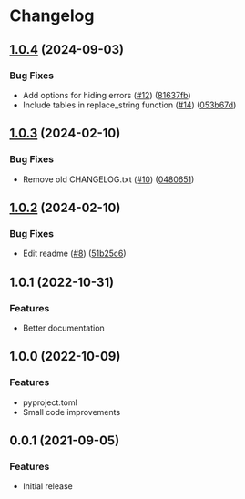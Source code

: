 # Changelog

## [1.0.4](https://github.com/henrihapponen/docxedit/compare/v1.0.3...v1.0.4) (2024-09-03)


### Bug Fixes

* Add options for hiding errors ([#12](https://github.com/henrihapponen/docxedit/issues/12)) ([81637fb](https://github.com/henrihapponen/docxedit/commit/81637fba873089b3495a4675cc31b5d395d23e0f))
* Include tables in replace_string function ([#14](https://github.com/henrihapponen/docxedit/issues/14)) ([053b67d](https://github.com/henrihapponen/docxedit/commit/053b67dbd3242733d4f7bc778e9e897b4e8ea7ff))

## [1.0.3](https://github.com/henrihapponen/docxedit/compare/v1.0.2...v1.0.3) (2024-02-10)


### Bug Fixes

* Remove old CHANGELOG.txt ([#10](https://github.com/henrihapponen/docxedit/issues/10)) ([0480651](https://github.com/henrihapponen/docxedit/commit/048065196ffac491fd91c00faff06e60f6d5c3bd))

## [1.0.2](https://github.com/henrihapponen/docxedit/compare/0.0.1...v0.0.2) (2024-02-10)


### Bug Fixes

* Edit readme ([#8](https://github.com/henrihapponen/docxedit/issues/8)) ([51b25c6](https://github.com/henrihapponen/docxedit/commit/51b25c692e69016d80d9207c021f5921d2e7b1aa))

## 1.0.1 (2022-10-31)


### Features
- Better documentation

## 1.0.0 (2022-10-09)


### Features
- pyproject.toml
- Small code improvements

## 0.0.1 (2021-09-05)


### Features
- Initial release
